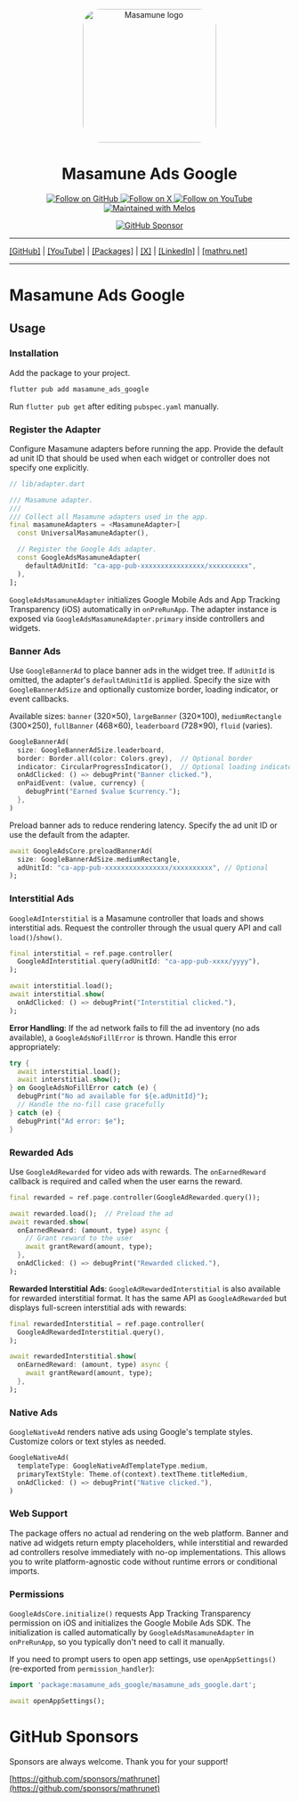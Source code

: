 <p align="center">
  <a href="https://mathru.net">
    <img width="240px" src="https://raw.githubusercontent.com/mathrunet/flutter_masamune/master/.github/images/icon.png" alt="Masamune logo" style="border-radius: 32px"s><br/>
  </a>
  <h1 align="center">Masamune Ads Google</h1>
</p>

<p align="center">
  <a href="https://github.com/mathrunet">
    <img src="https://img.shields.io/static/v1?label=GitHub&message=Follow&logo=GitHub&color=333333&link=https://github.com/mathrunet" alt="Follow on GitHub" />
  </a>
  <a href="https://x.com/mathru">
    <img src="https://img.shields.io/static/v1?label=@mathru&message=Follow&logo=X&color=0F1419&link=https://x.com/mathru" alt="Follow on X" />
  </a>
  <a href="https://www.youtube.com/c/mathrunetchannel">
    <img src="https://img.shields.io/static/v1?label=YouTube&message=Follow&logo=YouTube&color=FF0000&link=https://www.youtube.com/c/mathrunetchannel" alt="Follow on YouTube" />
  </a>
  <a href="https://github.com/invertase/melos">
    <img src="https://img.shields.io/static/v1?label=maintained%20with&message=melos&color=FF1493&link=https://github.com/invertase/melos" alt="Maintained with Melos" />
  </a>
</p>

<p align="center">
  <a href="https://github.com/sponsors/mathrunet"><img src="https://img.shields.io/static/v1?label=Sponsor&message=%E2%9D%A4&logo=GitHub&color=ff69b4&link=https://github.com/sponsors/mathrunet" alt="GitHub Sponsor" /></a>
</p>

---

[[GitHub]](https://github.com/mathrunet) | [[YouTube]](https://www.youtube.com/c/mathrunetchannel) | [[Packages]](https://pub.dev/publishers/mathru.net/packages) | [[X]](https://x.com/mathru) | [[LinkedIn]](https://www.linkedin.com/in/mathrunet/) | [[mathru.net]](https://mathru.net)

---

# Masamune Ads Google 

## Usage

### Installation

Add the package to your project.

```bash
flutter pub add masamune_ads_google
```

Run `flutter pub get` after editing `pubspec.yaml` manually.

### Register the Adapter

Configure Masamune adapters before running the app. Provide the default ad unit ID that should be used when each widget or controller does not specify one explicitly.

```dart
// lib/adapter.dart

/// Masamune adapter.
///
/// Collect all Masamune adapters used in the app.
final masamuneAdapters = <MasamuneAdapter>[
  const UniversalMasamuneAdapter(),

  // Register the Google Ads adapter.
  const GoogleAdsMasamuneAdapter(
    defaultAdUnitId: "ca-app-pub-xxxxxxxxxxxxxxxx/xxxxxxxxxx",
  ),
];
```

`GoogleAdsMasamuneAdapter` initializes Google Mobile Ads and App Tracking Transparency (iOS) automatically in `onPreRunApp`. The adapter instance is exposed via `GoogleAdsMasamuneAdapter.primary` inside controllers and widgets.

### Banner Ads

Use `GoogleBannerAd` to place banner ads in the widget tree. If `adUnitId` is omitted, the adapter's `defaultAdUnitId` is applied. Specify the size with `GoogleBannerAdSize` and optionally customize border, loading indicator, or event callbacks.

Available sizes: `banner` (320×50), `largeBanner` (320×100), `mediumRectangle` (300×250), `fullBanner` (468×60), `leaderboard` (728×90), `fluid` (varies).

```dart
GoogleBannerAd(
  size: GoogleBannerAdSize.leaderboard,
  border: Border.all(color: Colors.grey),  // Optional border
  indicator: CircularProgressIndicator(),  // Optional loading indicator
  onAdClicked: () => debugPrint("Banner clicked."),
  onPaidEvent: (value, currency) {
    debugPrint("Earned $value $currency.");
  },
)
```

Preload banner ads to reduce rendering latency. Specify the ad unit ID or use the default from the adapter.

```dart
await GoogleAdsCore.preloadBannerAd(
  size: GoogleBannerAdSize.mediumRectangle,
  adUnitId: "ca-app-pub-xxxxxxxxxxxxxxxx/xxxxxxxxxx", // Optional
);
```

### Interstitial Ads

`GoogleAdInterstitial` is a Masamune controller that loads and shows interstitial ads. Request the controller through the usual query API and call `load()`/`show()`.

```dart
final interstitial = ref.page.controller(
  GoogleAdInterstitial.query(adUnitId: "ca-app-pub-xxxx/yyyy"),
);

await interstitial.load();
await interstitial.show(
  onAdClicked: () => debugPrint("Interstitial clicked."),
);
```

**Error Handling**: If the ad network fails to fill the ad inventory (no ads available), a `GoogleAdsNoFillError` is thrown. Handle this error appropriately:

```dart
try {
  await interstitial.load();
  await interstitial.show();
} on GoogleAdsNoFillError catch (e) {
  debugPrint("No ad available for ${e.adUnitId}");
  // Handle the no-fill case gracefully
} catch (e) {
  debugPrint("Ad error: $e");
}
```

### Rewarded Ads

Use `GoogleAdRewarded` for video ads with rewards. The `onEarnedReward` callback is required and called when the user earns the reward.

```dart
final rewarded = ref.page.controller(GoogleAdRewarded.query());

await rewarded.load();  // Preload the ad
await rewarded.show(
  onEarnedReward: (amount, type) async {
    // Grant reward to the user
    await grantReward(amount, type);
  },
  onAdClicked: () => debugPrint("Rewarded clicked."),
);
```

**Rewarded Interstitial Ads**: `GoogleAdRewardedInterstitial` is also available for rewarded interstitial format. It has the same API as `GoogleAdRewarded` but displays full-screen interstitial ads with rewards:

```dart
final rewardedInterstitial = ref.page.controller(
  GoogleAdRewardedInterstitial.query(),
);

await rewardedInterstitial.show(
  onEarnedReward: (amount, type) async {
    await grantReward(amount, type);
  },
);
```

### Native Ads

`GoogleNativeAd` renders native ads using Google's template styles. Customize colors or text styles as needed.

```dart
GoogleNativeAd(
  templateType: GoogleNativeAdTemplateType.medium,
  primaryTextStyle: Theme.of(context).textTheme.titleMedium,
  onAdClicked: () => debugPrint("Native clicked."),
)
```

### Web Support

The package offers no actual ad rendering on the web platform. Banner and native ad widgets return empty placeholders, while interstitial and rewarded ad controllers resolve immediately with no-op implementations. This allows you to write platform-agnostic code without runtime errors or conditional imports.

### Permissions

`GoogleAdsCore.initialize()` requests App Tracking Transparency permission on iOS and initializes the Google Mobile Ads SDK. The initialization is called automatically by `GoogleAdsMasamuneAdapter` in `onPreRunApp`, so you typically don't need to call it manually.

If you need to prompt users to open app settings, use `openAppSettings()` (re-exported from `permission_handler`):

```dart
import 'package:masamune_ads_google/masamune_ads_google.dart';

await openAppSettings();
```

# GitHub Sponsors

Sponsors are always welcome. Thank you for your support!

[https://github.com/sponsors/mathrunet](https://github.com/sponsors/mathrunet)
